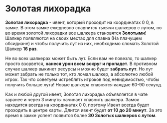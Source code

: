 # Золотая лихорадка 

**Золотая лихорадка** - ивент, который проходит на координатах 0 0, в замке. В этом замке ежедневно спавнится тысячи шалкеров с лутом, но во время золотой лихорадки все шалкера становятся **Золотыми**! Шалкер появляются на своих местах для спавна (На плачущем обсидиане) и чтобы получить лут из них, необходимо сломать Золотой Шалкер **16 раз**. 

Не во всех шалкерах может быть лут. Если вам не повезло, то шалкер просто взорвется, **нанеся урон всем вокруг и пропадет**. В противном случае шалкер выкинет ресурсы и можно будет **забрать лут**. Но лут может забрать не только тот, кто ломал шалкер, а абсолютно любой игрок. Так что советуем истреблять игроков под невидимостью, чтобы получить больше лута! Новые шалкера спавнятся каждые 60-90 секунд. 

Как и любой другой ивент, Золотая лихорадка объявляется в чате заранее и через 3 минуты начинает спавнить шалкера. Замок находится всегда на координатах 0 0, поэтому Ивент всегда будет проходить в центре карты. Длится ивент будет **от 10 до 20 минут**. За это время в замке успеет появится более **30 Золотых шалкеров с лутом**.

